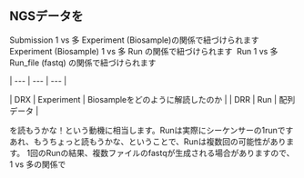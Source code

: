 ## NGSデータを

Submission 1 vs 多 Experiment (Biosample)の関係で紐づけられますExperiment
(Biosample) 1 vs 多 Run の関係で紐づけられます  Run 1 vs 多 Run_file (fastq) の関係で紐づけられます  

| --- | --- | --- |

| DRX | Experiment | Biosampleをどのように解読したのか |
| DRR | Run | 配列データ |



を読もうかな！という動機に相当します。Runは実際にシーケンサーの1runです
あれ、もうちょっと読もうかな、ということで、Runは複数回の可能性があります。
1回のRunの結果、複数ファイルのfastqが生成される場合がありますので、1 vs 多の関係で
